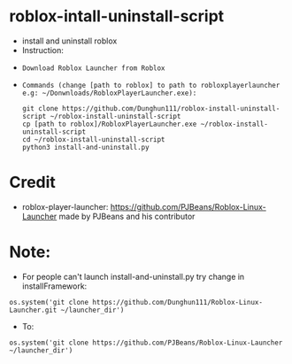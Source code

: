 # roblox-intall-uninstall-script
  - install and uninstall roblox
  - Instruction:
  - 	Download Roblox Launcher from Roblox
  - 	Commands (change [path to roblox] to path to robloxplayerlauncher e.g: ~/Donwnloads/RobloxPlayerLauncher.exe):
        
        git clone https://github.com/Dunghun111/roblox-install-uninstall-script ~/roblox-install-uninstall-script
        cp [path to roblox]/RobloxPlayerLauncher.exe ~/roblox-install-uninstall-script
        cd ~/roblox-install-uninstall-script
        python3 install-and-uninstall.py
        
# Credit
  - roblox-player-launcher: https://github.com/PJBeans/Roblox-Linux-Launcher made by PJBeans and his contributor

# Note:
  -  For people can't launch install-and-uninstall.py try change in installFramework:

	os.system('git clone https://github.com/Dunghun111/Roblox-Linux-Launcher.git ~/launcher_dir')

  -  To:

	os.system('git clone https://github.com/PJBeans/Roblox-Linux-Launcher ~/launcher_dir')
